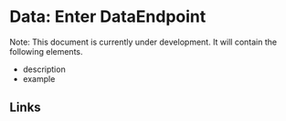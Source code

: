 # Data: Enter DataEndpoint

Note: This document is currently under development. It will contain the following elements.

- description
- example

## Links
